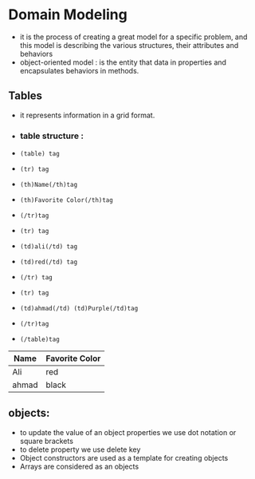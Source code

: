 
# Domain Modeling
+ it is the process of creating a great model for a specific problem, and this model is describing the various structures, their attributes and behaviors
+ object-oriented model : is the entity that data in properties and encapsulates behaviors in methods.

## Tables 

- it represents information in a grid format.
- ### table structure :
*     (table) tag
*     (tr) tag
*     (th)Name(/th)tag
*     (th)Favorite Color(/th)tag
*     (/tr)tag
*     (tr) tag
*     (td)ali(/td) tag
*     (td)red(/td) tag
*     (/tr) tag
*     (tr) tag
*     (td)ahmad(/td) (td)Purple(/td)tag
*     (/tr)tag
*     (/table)tag

| Name     |  Favorite Color      |
| -------- | -------------------- |
| Ali      | red                  |
| ahmad    | black                |



## objects:
* to update the value of an object properties we use dot notation or square brackets
* to delete property we use delete key
* Object constructors are used as a template for creating objects
* Arrays are considered as an objects

